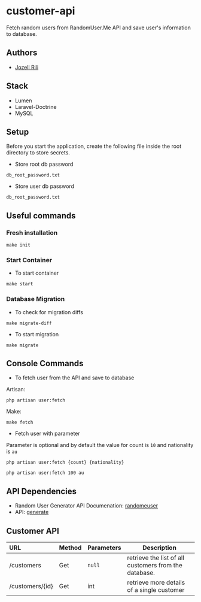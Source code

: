 # customer-api
Fetch random users from RandomUser.Me API and save user's information to database.

## Authors
- [Jozell Rili](https://github.com/jozellrili)

## Stack
- Lumen
- Laravel-Doctrine
- MySQL

## Setup
Before you start the application, create the following file inside the root directory to store secrets.
- Store root db password
```
db_root_password.txt
```
- Store user db password
```
db_root_password.txt
```

## Useful commands

### Fresh installation
```
make init
```
### Start Container
- To start container
```
make start
```

### Database Migration
- To check for migration diffs
```
make migrate-diff
```
- To start migration
```
make migrate
```

## Console Commands
- To fetch user from the API and save to database

Artisan:
```
php artisan user:fetch
```

Make:
```
make fetch 
```

- Fetch user with parameter

Parameter is optional and by default the value for count is `10` and nationality is `au`
```
php artisan user:fetch {count} {nationality}

php artisan user:fetch 100 au
```


## API Dependencies
- Random User Generator API Documenation: [randomeuser](https://randomuser.me/documentation)
- API: [generate](https://randomuser.me/api)

## Customer API
URL | Method | Parameters| Description
:---|--------|------|------------
/customers| Get| `null`| retrieve the list of all customers from the database.|
/customers/{id}|Get| int| retrieve more details of a single customer
